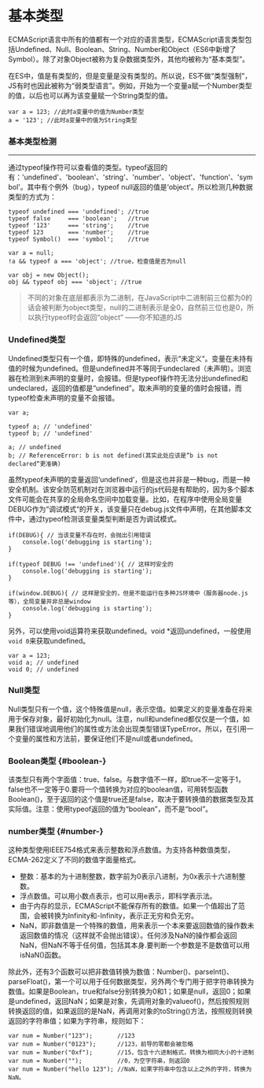 # 基本类型

ECMAScript语言中所有的值都有一个对应的语言类型，ECMAScript语言类型包括Undefined、Null、Boolean、String、Number和Object（ES6中新增了Symbol）。除了对象Object被称为复杂数据类型外，其他均被称为“基本类型”。

在ES中，值是有类型的，但是变量是没有类型的。所以说，ES不做“类型强制”，JS有时也因此被称为“弱类型语言”。例如，开始为一个变量a赋一个Number类型的值，以后也可以再为该变量赋一个String类型的值。

```
var a = 123; //此时a变量中的值为Number类型
a = '123'; //此时a变量中的值为String类型
```

### 基本类型检测

---

通过typeof操作符可以查看值的类型。typeof返回的有：'undefined'、'boolean'、'string'、'number'、'object'、'function'、'symbol'。其中有个例外（bug），typeof null返回的值是‘object’。所以检测几种数据类型的方式为：

```
typeof undefined === 'undefined'; //true
typeof false     === 'boolean';   //true
typeof '123'     === 'string';    //true
typeof 123       === 'number';    //true
typeof Symbol()  === 'symbol';    //true

var a = null;
!a && typeof a === 'object'; //true，检查值是否为null

var obj = new Object();
obj && typeof obj === 'object'; //true
```

> 不同的对象在底层都表示为二进制，在JavaScript中二进制前三位都为0的话会被判断为object类型，null的二进制表示是全0，自然前三位也是0，所以执行typeof时会返回“object” ——你不知道的JS

### Undefined类型

Undefined类型只有一个值，即特殊的undefined，表示“未定义“。变量在未持有值的时候为undefined。但是undefined并不等同于undeclared（未声明）。浏览器在检测到未声明的变量时，会报错。但是typeof操作符无法分出undefined和undeclared，返回的值都是“undefined”。取未声明的变量的值时会报错，而typeof检查未声明的变量不会报错。

```
var a;

typeof a; // 'undefined'
typeof b; // 'undefined'

a; // undefined
b; // ReferenceError: b is not defined(其实此处应该是“b is not declared“更准确)
```

虽然typeof未声明的变量返回‘undefined’，但是这也并非是一种bug，而是一种安全机制。该安全防范机制对在浏览器中运行的js代码是有帮助的，因为多个脚本文件可能会在共享的全局命名空间中加载变量。比如，在程序中使用全局变量DEBUG作为“调试模式“的开关，该变量只在debug.js文件中声明，在其他脚本文件中，通过typeof检测该变量类型判断是否为调试模式。

```
if(DEBUG){ // 当该变量不存在时，会抛出引用错误
    console.log('debugging is starting');
} 

if(typeof DEBUG !== 'undefined'){ // 这样时安全的
    console.log('debugging is starting');
} 

if(window.DEBUG){ // 这样是安全的，但是不能运行在多种JS环境中（服务器node.js等），全局变量并非总是window
    console.log('debugging is starting');
} 
```

另外，可以使用void运算符来获取undefined。void \*返回undefined，一般使用`void 0`来获取undefined。

```
var a = 123;
void a; // undefined
void 0; // undefined
```

### Null类型

Null类型只有一个值，这个特殊值是null，表示空值。如果定义的变量准备在将来用于保存对象，最好初始化为null。注意，null和undefined都仅仅是一个值，如果我们错误地调用他们的属性或方法会出现类型错误TypeError。所以，在引用一个变量的属性和方法前，要保证他们不是null或者undefined。

### Boolean类型 {#boolean-}

该类型只有两个字面值：true、false。与数字值不一样，即true不一定等于1，false也不一定等于0.要将一个值转换为对应的boolean值，可用转型函数Boolean\(\)，至于返回的这个值是true还是false，取决于要转换值的数据类型及其实际值。注意：使用typeof返回的值为“boolean”，而不是“bool”。

### number类型 {#number-}

这种类型使用IEEE754格式来表示整数和浮点数值。为支持各种数值类型，ECMA-262定义了不同的数值字面量格式。

* 整数：基本的为十进制整数，数字前为0表示八进制，为0x表示十六进制整数。
* 浮点数值。可以用小数点表示，也可以用e表示，即科学表示法。
* 由于内存的显示，ECMAScript不能保存所有的数值。如果一个值超出了范围，会被转换为Infinity和-Infinity，表示正无穷和负无穷。
* NaN，即非数值是一个特殊的数值，用来表示一个本来要返回数值的操作数未返回数值的情况（这样就不会抛出错误）。任何涉及NaN的操作都会返回NaN，但NaN不等于任何值，包括其本身.要判断一个参数是不是数值可以用isNaN\(\)函数。

除此外，还有3个函数可以把非数值转换为数值：Number\(\)、parseInt\(\)、parseFloat\(\)，第一个可以用于任何数据类型，另外两个专门用于把字符串转换为数值。如果是Boolean，true和false分别转换为0和1；如果是null，返回0；如果是undefined，返回NaN；如果是对象，先调用对象的valueof\(\)，然后按照规则转换返回的值，如果返回的是NaN，再调用对象的toString\(\)方法，按照规则转换返回的字符串值；如果为字符串，规则如下：

```
var num = Number("123");       //123
var num = Number("0123");      //123，前导的零都会被忽略
var num = Number("0xf");       //15，包含十六进制格式，转换为相同大小的十进制
var num = Number("");          //0，为空字符串，则返回0
var num = Number("hello 123"); //NaN，如果字符串中包含以上之外的字符，转换为NaN。

```



